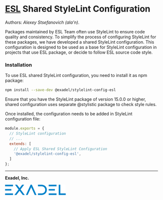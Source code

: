 # [ESL](../../) Shared StyleLint Configuration

Authors: *Alexey Stsefanovich (ala'n)*.

<a name="intro"></a>

Packages maintained by ESL Team often use StyleLint to ensure code quality and consistency.
To simplify the process of configuring StyleLint for these packages, we have developed a shared StyleLint configuration.
This configuration is designed to be used as a base for StyleLint configuration in projects that use ESL package,
or decide to follow ESL source code style.

<a name="installation"></a>

### Installation

To use ESL shared StyleLint configuration, you need to install it as npm package:

```bash
npm install --save-dev @exadel/stylelint-config-esl
```

Ensure that you have the StyleLint package of version 15.0.0 or higher, 
shared configuration uses separate @stylistic package to check style rules.

Once installed, the configuration needs to be added in StyleLint configuration file:

```js
module.exports = {
  // StyleLint configuration
  // ...
  extends: [
    // Apply ESL Shared StyleLint Configuration
    '@exadel/stylelint-config-esl',
  ]
};
```

---

**Exadel, Inc.**

[![](../../docs/images/exadel-logo.png)](https://exadel.com)
